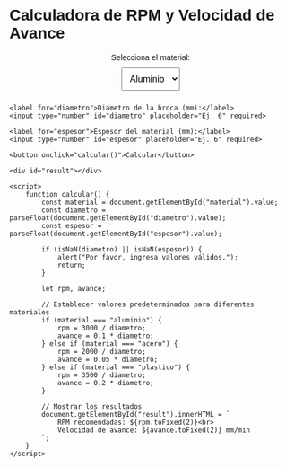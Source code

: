 <!DOCTYPE html>
<html lang="es">
<head>
    <meta charset="UTF-8">
    <meta name="viewport" content="width=device-width, initial-scale=1.0">
    <title>Calculadora de RPM y Velocidad de Avance</title>
    <style>
        body {
            font-family: Arial, sans-serif;
            display: flex;
            flex-direction: column;
            align-items: center;
            margin-top: 50px;
            padding: 20px;
        }
        select, input, button {
            margin: 10px;
            padding: 10px;
            font-size: 16px;
        }
        #result {
            font-size: 20px;
            margin-top: 20px;
            color: #4CAF50;
        }
    </style>
</head>
<body>
    <h1>Calculadora de RPM y Velocidad de Avance</h1>
    <label for="material">Selecciona el material:</label>
    <select id="material">
        <option value="aluminio">Aluminio</option>
        <option value="acero">Acero</option>
        <option value="plastico">Plástico</option>
    </select>

    <label for="diametro">Diámetro de la broca (mm):</label>
    <input type="number" id="diametro" placeholder="Ej. 6" required>

    <label for="espesor">Espesor del material (mm):</label>
    <input type="number" id="espesor" placeholder="Ej. 6" required>

    <button onclick="calcular()">Calcular</button>

    <div id="result"></div>

    <script>
        function calcular() {
            const material = document.getElementById("material").value;
            const diametro = parseFloat(document.getElementById("diametro").value);
            const espesor = parseFloat(document.getElementById("espesor").value);

            if (isNaN(diametro) || isNaN(espesor)) {
                alert("Por favor, ingresa valores válidos.");
                return;
            }

            let rpm, avance;

            // Establecer valores predeterminados para diferentes materiales
            if (material === "aluminio") {
                rpm = 3000 / diametro;
                avance = 0.1 * diametro;
            } else if (material === "acero") {
                rpm = 2000 / diametro;
                avance = 0.05 * diametro;
            } else if (material === "plastico") {
                rpm = 3500 / diametro;
                avance = 0.2 * diametro;
            }

            // Mostrar los resultados
            document.getElementById("result").innerHTML = `
                RPM recomendadas: ${rpm.toFixed(2)}<br>
                Velocidad de avance: ${avance.toFixed(2)} mm/min
            `;
        }
    </script>
</body>
</html>
